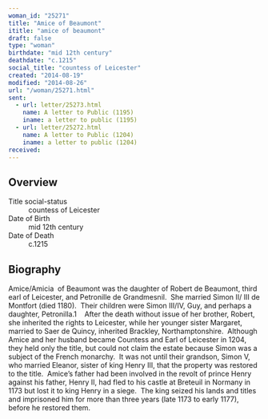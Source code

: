 ```yaml
---
woman_id: "25271"
title: "Amice of Beaumont"
ititle: "amice of beaumont"
draft: false
type: "woman"
birthdate: "mid 12th century"
deathdate: "c.1215"
social_title: "countess of Leicester"
created: "2014-08-19"
modified: "2014-08-26"
url: "/woman/25271.html"
sent:
  - url: letter/25273.html
    name: A letter to Public (1195)
    iname: a letter to public (1195)
  - url: letter/25272.html
    name: A letter to Public (1204)
    iname: a letter to public (1204)
received:
---
```

<h2 class="mt-4">Overview</h2><dt>Title social-status</dt><dd>countess of Leicester</dd><dt>Date of Birth</dt><dd>mid 12th century</dd><dt>Date of Death</dt><dd>c.1215</dd><h2 class="mt-4">Biography</h2><p>Amice/Amicia &nbsp;of Beaumont was the daughter of Robert de Beaumont, third earl of Leicester, and Petronille de Grandmesnil.&nbsp; She married Simon II/ III de Montfort (died 1180).&nbsp; Their children were Simon III/IV, Guy, and perhaps a daughter, Petronilla.1 &nbsp; &nbsp;After the death without issue of her brother, Robert, she inherited the rights to Leicester, while her younger sister Margaret, married to Saer de Quincy, inherited Brackley, Northamptonshire. &nbsp;Although Amice and her husband became Countess and Earl of Leicester in 1204, they held only the title, but could not claim the estate because Simon was a subject of the French monarchy.&nbsp; It was not until their grandson, Simon V, who married Eleanor, sister of king Henry III, that the property was restored to the title.&nbsp; Amice’s father had been involved in the revolt of prince Henry against his father, Henry II, had fled to his castle at Breteuil in Normany in 1173 but lost it to king Henry in a siege.&nbsp; The king seized his lands and titles and imprisoned him for more than three years (late 1173 to early 1177), before he restored them.</p>